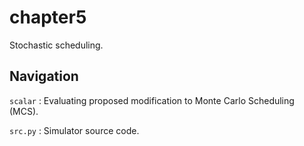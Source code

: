 # chapter5

Stochastic scheduling.

## Navigation

`scalar` : Evaluating proposed modification to Monte Carlo Scheduling (MCS).

`src.py` : Simulator source code.




 
 



